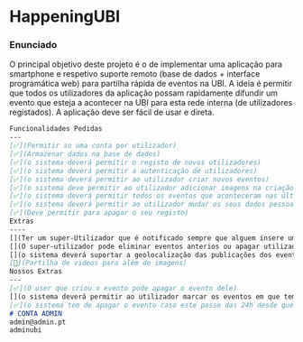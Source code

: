 # HappeningUBI
### Enunciado

O principal objetivo deste projeto é o de implementar uma aplicação para smartphone e respetivo suporte remoto (base de dados + interface programática web) para partilha
rápida de eventos na UBI. A ideia é permitir que todos os utilizadores da aplicação possam rapidamente difundir um evento que esteja a acontecer na UBI para esta rede interna (de utilizadores registados). A aplicação deve ser fácil de usar e direta.

```md
Funcionalidades Pedidas
---
[✅](Permitir so uma conta por utilizador)
[✅](Armazenar dados na base de dados)
[✅](o sistema deverá permitir o registo de novos utilizadores)
[✅](o sistema deverá permitir a autenticação de utilizadores)
[✅](o sistema deverá permitir ao utilizador criar novos eventos)
[✅](o sistema deve permitir ao utilizador adicionar imagens na criação de novos eventos, com nome e breve descrição)
[✅](o sistema deverá permitir todos os eventos que aconteceram nas últimas 24 horas)
[✅](o sistema deverá permitir ao utilizador mudar os seus dados pessoais menos o nome)
[✅](Deve permitir para apagar o seu registo)
Extras 
----
[](Ter um super-Utilizador que é notificado sempre que alguem insere um novo evento e tem o poder de autorizar ou nao a publicação do evento)
[](O super-utilizador pode eliminar eventos anterios ou apagar utilizadores)
[](o sistema deverá suportar a geolocalização das publicações dos eventos)
[🛑](Partilha de videos para além de imagens)
Nossos Extras
---
[✅](O user que criou o evento pode apagar o evento dele)
[](o sistema deverá permitir ao utilizador marcar os eventos em que tem interesse, sendo notificado 1 hora antes do evento)
[✅](o sistema tem de apagar o evento caso este passe das 24h desde que correu o evento)
# CONTA ADMIN
admin@admin.pt
adminubi
```

